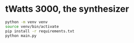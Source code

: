 # tWatts 3000, the synthesizer

```bash
python -m venv venv
source venv/bin/activate
pip install -r requirements.txt
python main.py
```